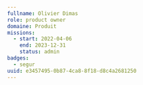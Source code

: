 ```yaml
---
fullname: Olivier Dimas
role: product owner
domaine: Produit
missions:
  - start: 2022-04-06
    end: 2023-12-31
    status: admin
badges:
  - segur
uuid: e3457495-0b87-4ca8-8f18-d8c4a2681250
---
```

